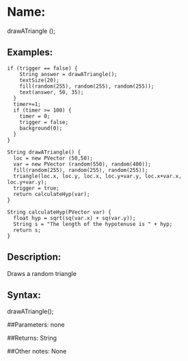 # Name: 
drawATriangle ();

## Examples:
```
if (trigger == false) {
    String answer = drawATriangle();
    textSize(20);
    fill(random(255), random(255), random(255));
    text(answer, 50, 35);
  }
  timer+=1;
  if (timer >= 100) {
    timer = 0;
    trigger = false;
    background(0);
  }
}

String drawATriangle() {
  loc = new PVector (50,50);
  var = new PVector (random(550), random(400));
  fill(random(255), random(255), random(255));
  triangle(loc.x, loc.y, loc.x, loc.y+var.y, loc.x+var.x, loc.y+var.y);
  trigger = true;
  return calculateHyp(var);
}

String calculateHyp(PVector var) {
  float hyp = sqrt(sq(var.x) + sq(var.y));
  String s = "The length of the hypotenuse is " + hyp;
  return s;
}
```

## Description:
Draws a random triangle

## Syntax:
drawATriangle();


##Parameters: 
none

##Returns:
String

##Other notes:
None
